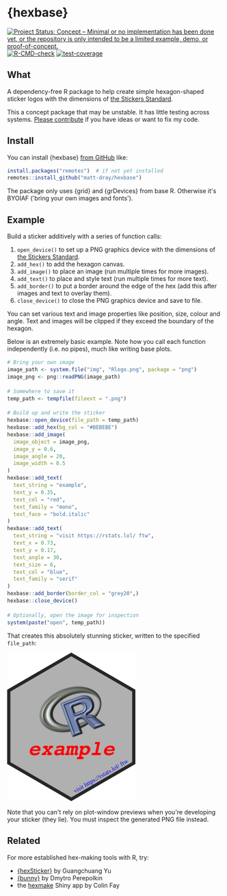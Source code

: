 
# {hexbase}

<!-- badges: start -->
[![Project Status: Concept – Minimal or no implementation has been done yet, or the repository is only intended to be a limited example, demo, or proof-of-concept.](https://www.repostatus.org/badges/latest/concept.svg)](https://www.repostatus.org/#concept)
[![R-CMD-check](https://github.com/matt-dray/hexbase/actions/workflows/R-CMD-check.yaml/badge.svg)](https://github.com/matt-dray/hexbase/actions/workflows/R-CMD-check.yaml)
[![test-coverage](https://github.com/matt-dray/hexbase/actions/workflows/test-coverage.yaml/badge.svg)](https://github.com/matt-dray/hexbase/actions/workflows/test-coverage.yaml)
<!-- badges: end -->

## What

A dependency-free R package to help create simple hexagon-shaped sticker logos with the dimensions of [the Stickers Standard](https://sticker.how/#type-hexagon).

This a concept package that may be unstable.
It has little testing across systems.
[Please contribute](https://github.com/matt-dray/hexbase/issues) if you have ideas or want to fix my code.

## Install

You can install {hexbase} [from GitHub](https://github.com/matt-dray/hexbase) like:

``` r
install.packages("remotes")  # if not yet installed
remotes::install_github("matt-dray/hexbase")
```

The package only uses {grid} and {grDevices} from base R. 
Otherwise it's BYOIAF ('bring your own images and fonts').

## Example

Build a sticker additively with a series of function calls:

1. `open_device()` to set up a PNG graphics device with the dimensions of [the Stickers Standard](https://sticker.how/#type-hexagon).
1. `add_hex()` to add the hexagon canvas.
1. `add_image()` to place an image (run multiple times for more images).
1. `add_text()` to place and style text (run multiple times for more text).
1. `add_border()` to put a border around the edge of the hex (add this after images and text to overlay them).
1. `close_device()` to close the PNG graphics device and save to file.

You can set various text and image properties like position, size, colour and angle.
Text and images will be clipped if they exceed the boundary of the hexagon.

Below is an extremely basic example.
Note how you call each function independently (i.e. no pipes), much like writing base plots.

``` r
# Bring your own image
image_path <- system.file("img", "Rlogo.png", package = "png")
image_png <- png::readPNG(image_path)

# Somewhere to save it
temp_path <- tempfile(fileext = ".png")

# Build up and write the sticker
hexbase::open_device(file_path = temp_path)
hexbase::add_hex(bg_col = "#BEBEBE")
hexbase::add_image(
  image_object = image_png,
  image_y = 0.6,
  image_angle = 20,
  image_width = 0.5
)
hexbase::add_text(
  text_string = "example",
  text_y = 0.35,
  text_col = "red",
  text_family = "mono",
  text_face = "bold.italic"
)
hexbase::add_text(
  text_string = "visit https://rstats.lol/ ftw",
  text_x = 0.73, 
  text_y = 0.17,
  text_angle = 30, 
  text_size = 6, 
  text_col = "blue", 
  text_family = "serif"
)
hexbase::add_border(border_col = "grey20",)
hexbase::close_device()

# Optionally, open the image for inspection
system(paste("open", temp_path))
```

That creates this absolutely stunning sticker, written to the specified `file_path`:

<img src='man/figures/readme-hex.png' width='300' alt="A grey hexagon with a thin black border. An R logo is shown just above centre. Just below centre is the text 'example' in monospace red and bold font. On the lower right edge is the URL 'htps://rstats.lol' in smaller, blue italic serif font.">

Note that you can't rely on plot-window previews when you're developing your sticker (they lie).
You must inspect the generated PNG file instead.

## Related

For more established hex-making tools with R, try:

* [{hexSticker}](https://github.com/GuangchuangYu/hexSticker) by Guangchuang Yu
* [{bunny}](https://github.com/dmi3kno/bunny) by Dmytro Perepolkin
* the [hexmake](https://connect.thinkr.fr/hexmake/) Shiny app by Colin Fay
